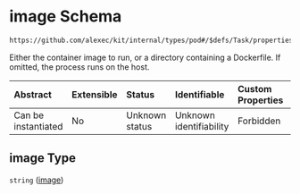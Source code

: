 # image Schema

```txt
https://github.com/alexec/kit/internal/types/pod#/$defs/Task/properties/image
```

Either the container image to run, or a directory containing a Dockerfile. If omitted, the process runs on the host.

| Abstract            | Extensible | Status         | Identifiable            | Custom Properties | Additional Properties | Access Restrictions | Defined In                                                            |
| :------------------ | :--------- | :------------- | :---------------------- | :---------------- | :-------------------- | :------------------ | :-------------------------------------------------------------------- |
| Can be instantiated | No         | Unknown status | Unknown identifiability | Forbidden         | Allowed               | none                | [pod.schema.json\*](../../out/pod.schema.json "open original schema") |

## image Type

`string` ([image](pod-defs-task-properties-image.md))
